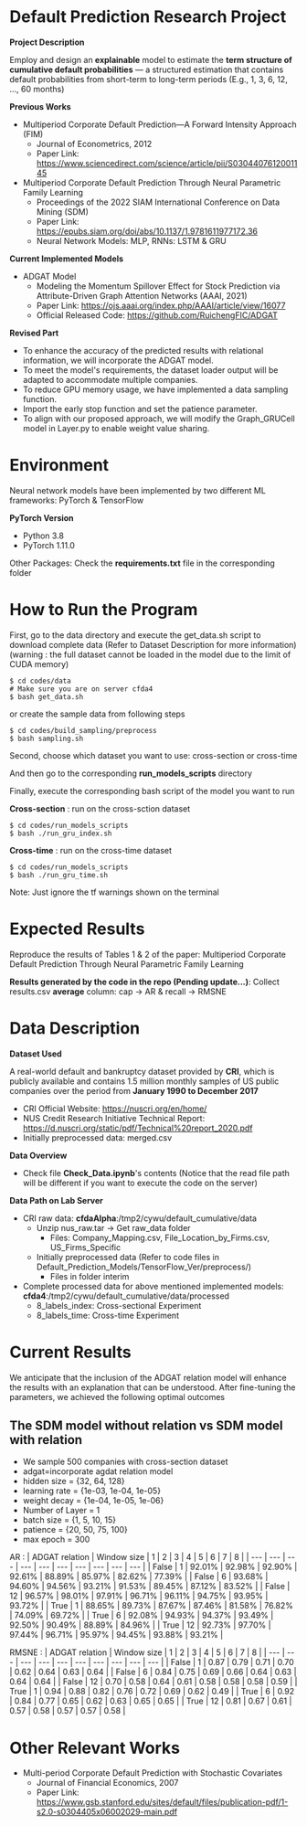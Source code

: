 # Default Prediction Research Project

**Project Description**

Employ and design an **explainable** model to estimate the **term structure of cumulative default probabilities** — a structured estimation that contains default probabilities from short-term to long-term periods (E.g., 1, 3, 6, 12, ..., 60 months)

**Previous Works**

* Multiperiod Corporate Default Prediction—A Forward Intensity Approach (FIM)
  * Journal of Econometrics, 2012
  * Paper Link: https://www.sciencedirect.com/science/article/pii/S0304407612001145
* Multiperiod Corporate Default Prediction Through Neural Parametric Family Learning
  * Proceedings of the 2022 SIAM International Conference on Data Mining (SDM)
  * Paper Link: https://epubs.siam.org/doi/abs/10.1137/1.9781611977172.36
  * Neural Network Models: MLP, RNNs: LSTM & GRU

**Current Implemented Models**

* ADGAT Model
  * Modeling the Momentum Spillover Effect for Stock Prediction via Attribute-Driven Graph Attention Networks (AAAI, 2021)
  * Paper Link: https://ojs.aaai.org/index.php/AAAI/article/view/16077
  * Official Released Code: https://github.com/RuichengFIC/ADGAT

**Revised Part**
  * To enhance the accuracy of the predicted results with relational information, we will incorporate the ADGAT model.
  * To meet the model's requirements, the dataset loader output will be adapted to accommodate multiple companies.
  * To reduce GPU memory usage, we have implemented a data sampling function.
  * Import the early stop function and set the patience parameter.
  * To align with our proposed approach, we will modify the Graph_GRUCell model in Layer.py to enable weight value sharing.

# Environment

Neural network models have been implemented by two different ML frameworks: PyTorch & TensorFlow 

**PyTorch Version**
* Python 3.8
* PyTorch 1.11.0

Other Packages: Check the **requirements.txt** file in the corresponding folder

# How to Run the Program

First, go to the data directory and execute the get_data.sh script to download complete data (Refer to Dataset Description for more information)
(warning : the full dataset cannot be loaded in the model due to the limit of CUDA memory)
```
$ cd codes/data
# Make sure you are on server cfda4
$ bash get_data.sh
```
or create the sample data from following steps
```
$ cd codes/build_sampling/preprocess
$ bash sampling.sh
```

Second, choose which dataset you want to use: cross-section or cross-time

And then go to the corresponding **run_models_scripts** directory

Finally, execute the corresponding bash script of the model you want to run

**Cross-section** : run on the cross-sction dataset
```
$ cd codes/run_models_scripts
$ bash ./run_gru_index.sh
```
**Cross-time** : run on the cross-time dataset
```
$ cd codes/run_models_scripts
$ bash ./run_gru_time.sh
```
Note: Just ignore the tf warnings shown on the terminal

# Expected Results
Reproduce the results of Tables 1 & 2 of the paper: Multiperiod Corporate Default Prediction Through Neural Parametric Family Learning

**Results generated by the code in the repo (Pending update...)**: Collect results.csv **average** column: cap -> AR & recall -> RMSNE


# Data Description
**Dataset Used**

A real-world default and bankruptcy dataset provided by **CRI**, which is publicly available and contains 1.5 million monthly samples of US public companies over the period from **January 1990 to December 2017**

* CRI Official Website: https://nuscri.org/en/home/
* NUS Credit Research Initiative Technical Report: https://d.nuscri.org/static/pdf/Technical%20report_2020.pdf
* Initially preprocessed data: merged.csv

**Data Overview**
* Check file **Check_Data.ipynb**'s contents (Notice that the read file path will be different if you want to execute the code on the server)

**Data Path on Lab Server**
* CRI raw data: **cfdaAlpha**:/tmp2/cywu/default_cumulative/data
  * Unzip nus_raw.tar -> Get raw_data folder
    * Files: Company_Mapping.csv, File_Location_by_Firms.csv, US_Firms_Specific
  * Initially preprocessed data (Refer to code files in Default_Prediction_Models/TensorFlow_Ver/preprocess/)
    * Files in folder interim 
* Complete processed data for above mentioned implemented models: **cfda4**:/tmp2/cywu/default_cumulative/data/processed
  * 8_labels_index: Cross-sectional Experiment
  * 8_labels_time: Cross-time Experiment

# Current Results
We anticipate that the inclusion of the ADGAT relation model will enhance the results with an explanation that can be understood. After fine-tuning the parameters, we achieved the following optimal outcomes

## The SDM model without relation vs SDM model with relation

* We sample 500 companies with cross-section dataset
* adgat=incorporate agdat relation model
* hidden size = {32, 64, 128}
* learning rate = {1e-03, 1e-04, 1e-05}
* weight decay = {1e-04, 1e-05, 1e-06}
* Number of Layer = 1
* batch size = {1, 5, 10, 15}
* patience = {20, 50, 75, 100}
* max epoch = 300

AR :
| ADGAT relation | Window size | 1 | 2 | 3 | 4 | 5 | 6 | 7 | 8 |
| --- | --- | --- | --- | --- | --- | --- | --- | --- | --- |
| False | 1 | 92.01% | 92.98% | 92.90% | 92.61% | 88.89% | 85.97% | 82.62% | 77.39% |
| False | 6 | 93.68% | 94.60% | 94.56% | 93.21% | 91.53% | 89.45% | 87.12% | 83.52% |
| False | 12 | 96.57% | 98.01% | 97.91% | 96.71% | 96.11% | 94.75% | 93.95% | 93.72% |
| True | 1 | 88.65% | 89.73% | 87.67% | 87.46% | 81.58% | 76.82% | 74.09% | 69.72% |
| True | 6 | 92.08% |	94.93% |	94.37% |	93.49% |	92.50% |	90.49% |	88.89% |	84.96% |
| True | 12 | 92.73% |	97.70% |	97.44% |	96.71% |	95.97% |	94.45% |	93.88% |	93.21% |

RMSNE :
| ADGAT relation | Window size | 1 | 2 | 3 | 4 | 5 | 6 | 7 | 8 |
| --- | --- | --- | --- | --- | --- | --- | --- | --- | --- |
| False | 1 | 0.87 | 0.79 | 0.71 | 0.70 | 0.62 | 0.64 | 0.63 | 0.64 |
| False | 6 | 0.84 | 0.75 | 0.69 | 0.66 | 0.64 | 0.63 | 0.64 | 0.64 |
| False | 12 | 0.70 | 0.58 | 0.64 | 0.61 | 0.58 | 0.58 | 0.58 | 0.59 |
| True | 1 | 0.94 |	0.88 |	0.82 |	0.76 |	0.72 |	0.69 |	0.62 |	0.49 |
| True | 6 | 0.92 |	0.84 |	0.77 |	0.65 |	0.62 |	0.63 |	0.65 |	0.65 |
| True | 12 | 0.81 |	0.67 |	0.61 |	0.57 |	0.58 |	0.57 |	0.57 |	0.58 |

# Other Relevant Works
* Multi-period Corporate Default Prediction with Stochastic Covariates
  * Journal of Financial Economics, 2007
  * Paper Link: https://www.gsb.stanford.edu/sites/default/files/publication-pdf/1-s2.0-s0304405x06002029-main.pdf
